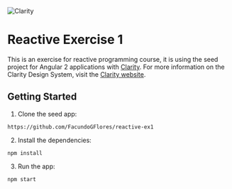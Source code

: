 ![Clarity](logo.png)

Reactive Exercise 1
============
This is an exercise for reactive programming course, it is using the seed project for Angular 2 applications with [Clarity](https://github.com/vmware/clarity). For more information on the Clarity Design System, visit the [Clarity website](https://vmware.github.io/clarity/).

## Getting Started


1. Clone the seed app:

`https://github.com/FacundoGFlores/reactive-ex1`

2. Install the dependencies:

`npm install`

3. Run the app:

`npm start`
